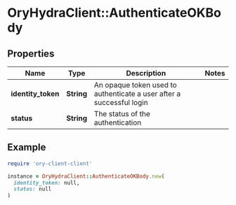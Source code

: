 # OryHydraClient::AuthenticateOKBody

## Properties

| Name | Type | Description | Notes |
| ---- | ---- | ----------- | ----- |
| **identity_token** | **String** | An opaque token used to authenticate a user after a successful login |  |
| **status** | **String** | The status of the authentication |  |

## Example

```ruby
require 'ory-client-client'

instance = OryHydraClient::AuthenticateOKBody.new(
  identity_token: null,
  status: null
)
```

